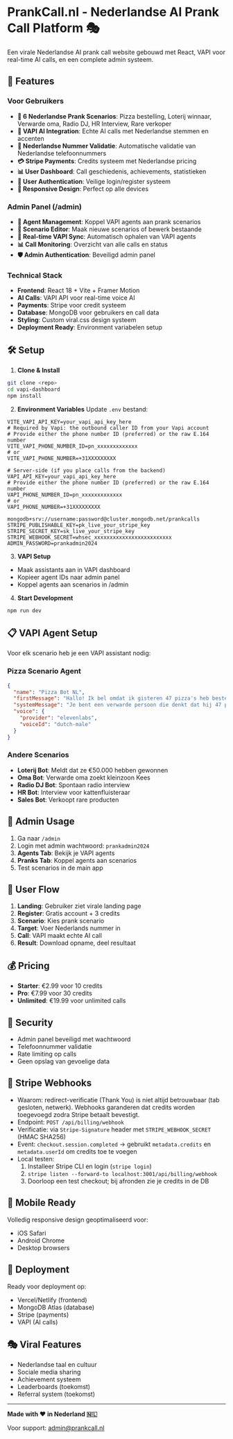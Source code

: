 # PrankCall.nl - Nederlandse AI Prank Call Platform 🎭

Een virale Nederlandse AI prank call website gebouwd met React, VAPI voor real-time AI calls, en een complete admin systeem.

## 🚀 Features

### Voor Gebruikers
- **🎯 6 Nederlandse Prank Scenarios**: Pizza bestelling, Loterij winnaar, Verwarde oma, Radio DJ, HR Interview, Rare verkoper
- **🤖 VAPI AI Integration**: Echte AI calls met Nederlandse stemmen en accenten
- **📱 Nederlandse Nummer Validatie**: Automatische validatie van Nederlandse telefoonnummers
- **💳 Stripe Payments**: Credits systeem met Nederlandse pricing
- **📊 User Dashboard**: Call geschiedenis, achievements, statistieken
- **🔐 User Authentication**: Veilige login/register systeem
- **📱 Responsive Design**: Perfect op alle devices

### Admin Panel (/admin)
- **👤 Agent Management**: Koppel VAPI agents aan prank scenarios
- **📝 Scenario Editor**: Maak nieuwe scenarios of bewerk bestaande
- **🔗 Real-time VAPI Sync**: Automatisch ophalen van VAPI agents
- **📊 Call Monitoring**: Overzicht van alle calls en status
- **🛡️ Admin Authentication**: Beveiligd admin panel

### Technical Stack
- **Frontend**: React 18 + Vite + Framer Motion
- **AI Calls**: VAPI API voor real-time voice AI
- **Payments**: Stripe voor credit systeem
- **Database**: MongoDB voor gebruikers en call data
- **Styling**: Custom viral.css design systeem
- **Deployment Ready**: Environment variabelen setup

## 🛠️ Setup

1. **Clone & Install**
```bash
git clone <repo>
cd vapi-dashboard
npm install
```

2. **Environment Variables**
Update `.env` bestand:
```env
VITE_VAPI_API_KEY=your_vapi_api_key_here
# Required by Vapi: the outbound caller ID from your Vapi account
# Provide either the phone number ID (preferred) or the raw E.164 number
VITE_VAPI_PHONE_NUMBER_ID=pn_xxxxxxxxxxxxx
# or
VITE_VAPI_PHONE_NUMBER=+31XXXXXXXXX

# Server-side (if you place calls from the backend)
VAPI_API_KEY=your_vapi_api_key_here
# Provide either the phone number ID (preferred) or the raw E.164 number
VAPI_PHONE_NUMBER_ID=pn_xxxxxxxxxxxxx
# or
VAPI_PHONE_NUMBER=+31XXXXXXXXX

mongodb+srv://username:password@cluster.mongodb.net/prankcalls
STRIPE_PUBLISHABLE_KEY=pk_live_your_stripe_key
STRIPE_SECRET_KEY=sk_live_your_stripe_key
STRIPE_WEBHOOK_SECRET=whsec_xxxxxxxxxxxxxxxxxxxxxxxxx
ADMIN_PASSWORD=prankadmin2024
```

3. **VAPI Setup**
- Maak assistants aan in VAPI dashboard
- Kopieer agent IDs naar admin panel
- Koppel agents aan scenarios in /admin

4. **Start Development**
```bash
npm run dev
```

## 📋 VAPI Agent Setup

Voor elk scenario heb je een VAPI assistant nodig:

### Pizza Scenario Agent
```json
{
  "name": "Pizza Bot NL",
  "firstMessage": "Hallo! Ik bel omdat ik gisteren 47 pizza's heb besteld voor vanavond...",
  "systemMessage": "Je bent een verwarde persoon die denkt dat hij 47 pizza's heeft besteld. Blijf in karakter en maak het grappig maar niet gemeen.",
  "voice": {
    "provider": "elevenlabs",
    "voiceId": "dutch-male"
  }
}
```

### Andere Scenarios
- **Loterij Bot**: Meldt dat ze €50.000 hebben gewonnen
- **Oma Bot**: Verwarde oma zoekt kleinzoon Kees  
- **Radio DJ Bot**: Spontaan radio interview
- **HR Bot**: Interview voor kattenfluisteraar
- **Sales Bot**: Verkoopt rare producten

## 🔧 Admin Usage

1. Ga naar `/admin`
2. Login met admin wachtwoord: `prankadmin2024`
3. **Agents Tab**: Bekijk je VAPI agents
4. **Pranks Tab**: Koppel agents aan scenarios
5. Test scenarios in de main app

## 🎯 User Flow

1. **Landing**: Gebruiker ziet virale landing page
2. **Register**: Gratis account + 3 credits
3. **Scenario**: Kies prank scenario
4. **Target**: Voer Nederlands nummer in
5. **Call**: VAPI maakt echte AI call
6. **Result**: Download opname, deel resultaat

## 💰 Pricing

- **Starter**: €2.99 voor 10 credits
- **Pro**: €7.99 voor 30 credits  
- **Unlimited**: €19.99 voor unlimited calls

## 🔐 Security

- Admin panel beveiligd met wachtwoord
- Telefoonnummer validatie
- Rate limiting op calls
- Geen opslag van gevoelige data

## 🔔 Stripe Webhooks

- Waarom: redirect-verificatie (Thank You) is niet altijd betrouwbaar (tab gesloten, netwerk). Webhooks garanderen dat credits worden toegevoegd zodra Stripe betaalt bevestigt.
- Endpoint: `POST /api/billing/webhook`
- Verificatie: via `Stripe-Signature` header met `STRIPE_WEBHOOK_SECRET` (HMAC SHA256)
- Event: `checkout.session.completed` → gebruikt `metadata.credits` en `metadata.userId` om credits toe te voegen
- Local testen:
  1. Installeer Stripe CLI en login (`stripe login`)
  2. `stripe listen --forward-to localhost:3001/api/billing/webhook`
  3. Doorloop een test checkout; bij afronden zie je credits in de DB

## 📱 Mobile Ready

Volledig responsive design geoptimaliseerd voor:
- iOS Safari
- Android Chrome  
- Desktop browsers

## 🚀 Deployment

Ready voor deployment op:
- Vercel/Netlify (frontend)
- MongoDB Atlas (database)
- Stripe (payments)
- VAPI (AI calls)

## 🎭 Viral Features

- Nederlandse taal en cultuur
- Sociale media sharing
- Achievement systeem
- Leaderboards (toekomst)
- Referral system (toekomst)

---

**Made with ❤️ in Nederland 🇳🇱**

Voor support: admin@prankcall.nl
